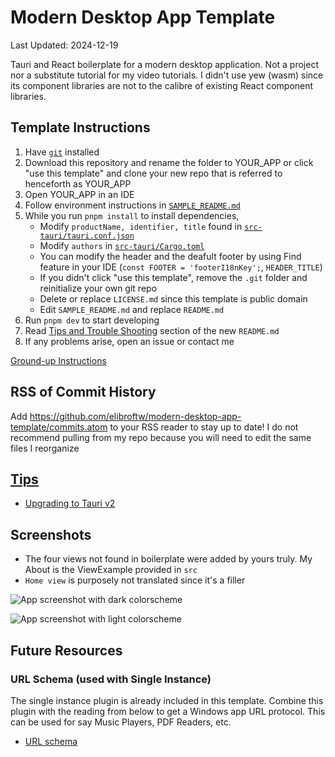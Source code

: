 # Modern Desktop App Template

Last Updated: 2024-12-19

Tauri and React boilerplate for a modern desktop application. Not a project nor a substitute tutorial for my video tutorials. I didn't use yew (wasm) since its component libraries are not to the calibre of existing React component libraries.

## Template Instructions

1. Have [`git`](https://git-scm.com/downloads) installed
2. Download this repository and rename the folder to YOUR_APP or click "use this template" and clone your new repo that is referred to henceforth as YOUR_APP
3. Open YOUR_APP in an IDE
4. Follow environment instructions in [`SAMPLE_README.md`](./SAMPLE_README.md)
5. While you run `pnpm install` to install dependencies,
    - Modify `productName, identifier, title` found in [`src-tauri/tauri.conf.json`](./src-tauri/tauri.conf.json)
    - Modify `authors` in [`src-tauri/Cargo.toml`](./src-tauri/Cargo.toml)
    - You can modify the header and the deafult footer by using Find feature in your IDE (`const FOOTER = 'footerI18nKey';`, `HEADER_TITLE`)
    - If you didn't click "use this template", remove the `.git` folder and reinitialize your own git repo
    - Delete or replace `LICENSE.md` since this template is public domain
    - Edit `SAMPLE_README.md` and replace `README.md`
6. Run `pnpm dev` to start developing
7. Read [Tips and Trouble Shooting](#tips) section of the new `README.md`
8. If any problems arise, open an issue or contact me

[Ground-up Instructions](https://v2.tauri.app/start/)

## RSS of Commit History

Add <https://github.com/elibroftw/modern-desktop-app-template/commits.atom> to your RSS reader to stay up to date!
I do not recommend pulling from my repo because you will need to edit the same files I reorganize

## [Tips](/SAMPLE_README.md#tips-and-trouble-shooting)

- [Upgrading to Tauri v2](https://v2.tauri.app/start/migrate/from-tauri-1/)

## Screenshots

- The four views not found in boilerplate were added by yours truly. My About is the ViewExample provided in `src`
- `Home view` is purposely not translated since it's a filler

![App screenshot with dark colorscheme](https://user-images.githubusercontent.com/21298211/209476561-5813ef56-21e6-4e64-91b5-53499ced1296.png "dark colorscheme")

![App screenshot with light colorscheme](https://user-images.githubusercontent.com/21298211/209476610-5599245b-59b1-4dcf-8dfa-a77fab0013b3.png "light colorscheme")

## Future Resources

### URL Schema (used with Single Instance)

The single instance plugin is already included in this template. Combine this plugin with the reading from below to get a Windows
app URL protocol. This can be used for say Music Players, PDF Readers, etc.

- [URL schema](https://gitlab.com/ioneyed/tauri-example-singleinstance)
